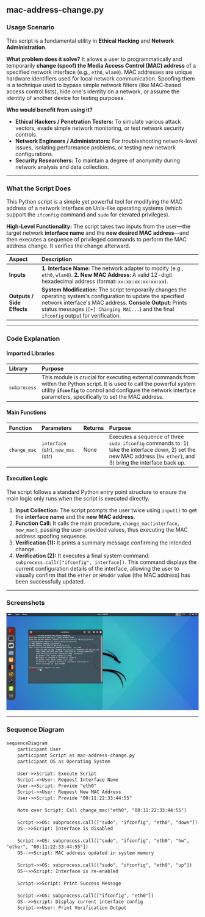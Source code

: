 ## mac-address-change.py

### Usage Scenario
This script is a fundamental utility in **Ethical Hacking** and **Network Administration**.

**What problem does it solve?**
It allows a user to programmatically and temporarily **change (spoof) the Media Access Control (MAC) address** of a specified network interface (e.g., `eth0`, `wlan0`). MAC addresses are unique hardware identifiers used for local network communication. Spoofing them is a technique used to bypass simple network filters (like MAC-based access control lists), hide one's identity on a network, or assume the identity of another device for testing purposes.

**Who would benefit from using it?**
* **Ethical Hackers / Penetration Testers:** To simulate various attack vectors, evade simple network monitoring, or test network security controls.
* **Network Engineers / Administrators:** For troubleshooting network-level issues, isolating performance problems, or testing new network configurations.
* **Security Researchers:** To maintain a degree of anonymity during network analysis and data collection.

---

### What the Script Does

This Python script is a simple yet powerful tool for modifying the MAC address of a network interface on Unix-like operating systems (which support the `ifconfig` command and `sudo` for elevated privileges).

**High-Level Functionality:**
The script takes two inputs from the user—the target network **interface name** and the **new desired MAC address**—and then executes a sequence of privileged commands to perform the MAC address change. It verifies the change afterward.

| Aspect | Description |
| :--- | :--- |
| **Inputs** | **1. Interface Name:** The network adapter to modify (e.g., `eth0`, `wlan0`). **2. New MAC Address:** A valid 12-digit hexadecimal address (format: `xx:xx:xx:xx:xx:xx`). |
| **Outputs / Side Effects** | **System Modification:** The script temporarily changes the operating system's configuration to update the specified network interface's MAC address. **Console Output:** Prints status messages (`[+] Changing MAC...`) and the final `ifconfig` output for verification. |

---

### Code Explanation

#### Imported Libraries

| Library | Purpose |
| :--- | :--- |
| `subprocess` | This module is crucial for executing external commands from within the Python script. It is used to call the powerful system utility **`ifconfig`** to control and configure the network interface parameters, specifically to set the MAC address. |

#### Main Functions

| Function | Parameters | Returns | Purpose |
| :--- | :--- | :--- | :--- |
| `change_mac` | `interface` (str), `new_mac` (str) | None | Executes a sequence of three `sudo ifconfig` commands to: 1) take the interface down, 2) set the new MAC address (`hw ether`), and 3) bring the interface back up. |

#### Execution Logic

The script follows a standard Python entry point structure to ensure the main logic only runs when the script is executed directly.

1.  **Input Collection:** The script prompts the user twice using `input()` to get the **interface name** and the **new MAC address**.
2.  **Function Call:** It calls the main procedure, `change_mac(interface, new_mac)`, passing the user-provided values, thus executing the MAC address spoofing sequence.
3.  **Verification (1):** It prints a summary message confirming the intended change.
4.  **Verification (2):** It executes a final system command: `subprocess.call(["ifconfig", interface])`. This command displays the current configuration details of the interface, allowing the user to visually confirm that the `ether` or `HWaddr` value (the MAC address) has been successfully updated.
          
---

### Screenshots

![mac_address_change.py running](/imgs/mac_address_change.jpg)

---

### Sequence Diagram

```mermaid
sequenceDiagram
    participant User
    participant Script as mac-address-change.py
    participant OS as Operating System
    
    User->>Script: Execute Script
    Script->>User: Request Interface Name
    User->>Script: Provide "eth0"
    Script->>User: Request New MAC Address
    User->>Script: Provide "00:11:22:33:44:55"
    
    Note over Script: Call change_mac("eth0", "00:11:22:33:44:55")
    
    Script->>OS: subprocess.call(["sudo", "ifconfig", "eth0", "down"])
    OS-->>Script: Interface is disabled
    
    Script->>OS: subprocess.call(["sudo", "ifconfig", "eth0", "hw", "ether", "00:11:22:33:44:55"])
    OS-->>Script: MAC address updated in system memory
    
    Script->>OS: subprocess.call(["sudo", "ifconfig", "eth0", "up"])
    OS-->>Script: Interface is re-enabled
    
    Script->>Script: Print Success Message
    
    Script->>OS: subprocess.call(["ifconfig", "eth0"])
    OS-->>Script: Display current interface config
    Script->>User: Print Verification Output